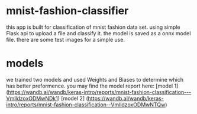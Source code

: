 # mnist-fashion-classifier
this app is built for classification of mnist fashion data set.
using simple Flask api to upload a file and classify it.
the model is saved as a onnx model file.
there are some test images for a simple use. 

# models
we trained two models and used Weights and Biases to determine which has better preformence. 
you may find the model report here:
[model 1] (https://wandb.ai/wandb/keras-intro/reports/mnist-fashion-classification---VmlldzoxODMwNDk1)
[model 2] (https://wandb.ai/wandb/keras-intro/reports/mnist-fashion-classification--VmlldzoxODMwNTQw)
